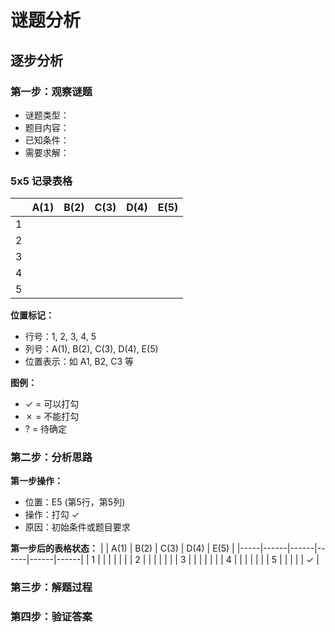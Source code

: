# 谜题分析

## 逐步分析

### 第一步：观察谜题
- 谜题类型：
- 题目内容：
- 已知条件：
- 需要求解：

### 5x5 记录表格

|     | A(1) | B(2) | C(3) | D(4) | E(5) |
|-----|------|------|------|------|------|
| 1   |      |      |      |      |      |
| 2   |      |      |      |      |      |
| 3   |      |      |      |      |      |
| 4   |      |      |      |      |      |
| 5   |      |      |      |      |      |

**位置标记：**
- 行号：1, 2, 3, 4, 5
- 列号：A(1), B(2), C(3), D(4), E(5)
- 位置表示：如 A1, B2, C3 等

**图例：**
- ✓ = 可以打勾
- ✗ = 不能打勾  
- ? = 待确定

### 第二步：分析思路

**第一步操作：**
- 位置：E5 (第5行，第5列)
- 操作：打勾 ✓
- 原因：初始条件或题目要求

**第一步后的表格状态：**
|     | A(1) | B(2) | C(3) | D(4) | E(5) |
|-----|------|------|------|------|------|
| 1   |      |      |      |      |      |
| 2   |      |      |      |      |      |
| 3   |      |      |      |      |      |
| 4   |      |      |      |      |      |
| 5   |      |      |      |      | ✓    |

### 第三步：解题过程

### 第四步：验证答案

